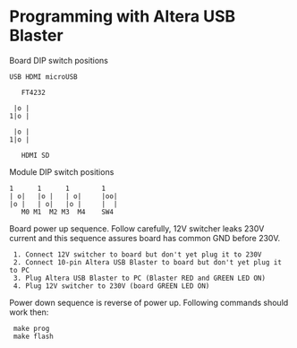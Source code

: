 # Programming with Altera USB Blaster

Board DIP switch positions

    USB HDMI microUSB

       FT4232

     |o |
    1|o |

     |o |
    1|o |

       HDMI SD

Module DIP switch positions

    1      1      1        1
    | o|   |o |   | o|     |oo|
    |o |   | o|   |o |     |  |
       M0 M1  M2 M3  M4    SW4

Board power up sequence.
Follow carefully, 12V switcher leaks 230V current
and this sequence assures board has common GND before 230V.

     1. Connect 12V switcher to board but don't yet plug it to 230V
     2. Connect 10-pin Altera USB Blaster to board but don't yet plug it to PC
     3. Plug Altera USB Blaster to PC (Blaster RED and GREEN LED ON)
     4. Plug 12V switcher to 230V (board GREEN LED ON)

Power down sequence is reverse of power up.
Following commands should work then:

     make prog
     make flash
